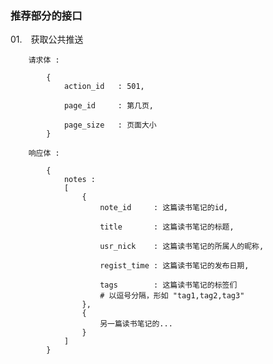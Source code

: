 ### 推荐部分的接口 ###


01.　获取公共推送  

        请求体 :  
        
            {  
                action_id   : 501,  
            
                page_id     : 第几页,  
                
                page_size   : 页面大小  
            }  
        
        响应体 :  
        
            {  
                notes :  
                [  
                    {  
                        note_id     : 这篇读书笔记的id,  
                        
                        title       : 这篇读书笔记的标题,  
                        
                        usr_nick    : 这篇读书笔记的所属人的昵称,  
                        
                        regist_time : 这篇读书笔记的发布日期,  
                        
                        tags        : 这篇读书笔记的标签们  
                        # 以逗号分隔，形如 "tag1,tag2,tag3"  
                    },  
                    {  
                        另一篇读书笔记的...  
                    }  
                ]  
            }  
